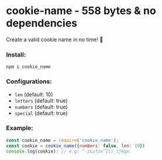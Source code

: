 # cookie-name - 558 bytes & no dependencies
Create a valid cookie name in no time! 💚

### Install:
```
npm i cookie_name
```

### Configurations:
- `len` (default: 10)
- `letters` (default: true)
- `numbers` (default: true)
- `special` (default: true)

### Example:
```js
const cookie_name = require('cookie_name');
const cookie = cookie_name({numbers: false, len: 19})
console.log(cookie): // e.g: ^-zLufzx^Ii)_t}kqx.
```

